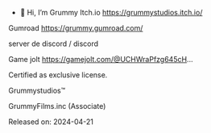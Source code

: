 - 👋 Hi, I’m Grummy
Itch.io https://grummystudios.itch.io/

Gumroad https://grummy.gumroad.com/

server de discord   / discord  

Game jolt https://gamejolt.com/@UCHWraPfzg645cH... 

Certified as exclusive license.

Grummystudios™

GrummyFilms.inc
(Associate)

Released on: 2024-04-21
